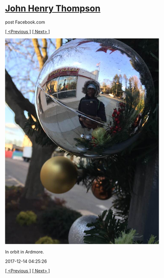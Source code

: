 # [John Henry Thompson](../README.md)
post Facebook.com

[[ <Previous ]](2017-12-20-1.md) [[ Next> ]](2017-12-13-1.md)

[![](../media/2017-12-14/Timeline-Photos-In-orbit-in-Ardmore.jpg)](../README.md)

In orbit in Ardmore.

2017-12-14 04:25:26

[[ <Previous ]](2017-12-20-1.md) [[ Next> ]](2017-12-13-1.md)